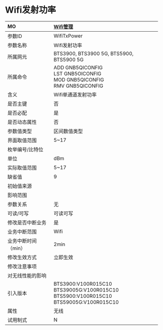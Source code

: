 # Wifi发射功率<table><thread><tr><th align = "left">MO</th><th align = "left"><a href = "index.html#Wifi发射功率-2">Wifi管理</a></td></tr></thread><tbody><tr><td>参数ID</td><td>WifiTxPower</td></tr><tr><td>参数名称</td><td>Wifi发射功率</td></tr><tr><td>所属网元</td><td>BTS3900, BTS3900 5G, BTS5900, BTS5900 5G</td></tr><tr><td>所属命令</td><td>ADD GNB5QICONFIG<br>LST GNB5OICONFIG<br>MOD GNB5QICONFIG<br>RMV GNB5QICONFIG</td></tr><tr><td>含义</td><td>Wifi单通道发射功率</td></tr><tr><td>是否主键</td><td>否</td></tr><tr><td>是否必配</td><td>是</td></tr><tr><td>是否动态属性</td><td>否</td></tr><tr><td>参数值类型</td><td>区间数值类型</td></tr><tr><td>界面取值范围</td><td>5~17</td></tr><tr><td>枚举编号/比特位</td><td></td></tr><tr><td>单位</td><td>dBm</td></tr><tr><td>实际取值范围</td><td>5~17</td></tr><tr><td>缺省值</td><td>9</td></tr><tr><td>初始值来源</td><td></td></tr><tr><td>影响范围</td><td></td></tr><tr><td>参数关系</td><td>无</td></tr><tr><td>可读/可写</td><td>可读可写</td></tr><tr><td>修改是否中断业务</td><td>是</td></tr><tr><td>业务中断范围</td><td>Wifi</td></tr><tr><td>业务中断时间（min）</td><td>2min</td></tr><tr><td>修改生效方式</td><td>立即生效</td></tr><tr><td>修改注意事项</td><td></td></tr><tr><td>对无线性能的影响</td><td></td></tr><tr><td>引入版本</td><td>BTS3900:V100R015C10<br>BTS39005G:V100R015C10<br>BTS5900:V100R015C10<br>BTS59005G:V100R015C10</td></tr><tr><td>属性</td><td>无线</td></tr><tr><td>试用制式</td><td>N</td></tr></tbody></table>